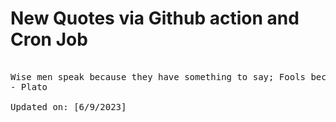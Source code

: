 # New Quotes via Github action and Cron Job

<pre>
<!-- #quote -->
Wise men speak because they have something to say; Fools because they have to say something.
- Plato

Updated on: [6/9/2023]
<!-- #quoteEnd -->
</pre>
